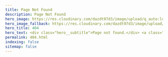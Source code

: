```yaml
---
title: Page Not Found
description: Page Not Found
hero_image: https://res.cloudinary.com/dazdt97d3/image/upload/q_auto:low/v1547300792/devstar/hero-404.svg
hero_image_fallback: https://res.cloudinary.com/dazdt97d3/image/upload/q_auto:good/v1547300792/devstar/hero-404.png
hero_title: 404
hero_text: <div class="hero__subtitle">Page not found.</div> <a class="button button--cta" href="/">Return to homepage</a>
permalink: 404.html
indexing: false
sitemap: false
---
```

